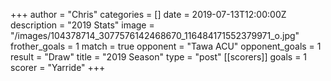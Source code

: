 +++
author = "Chris"
categories = []
date = 2019-07-13T12:00:00Z
description = "2019 Stats"
image = "/images/104378714_3077576142468670_116484171552379971_o.jpg"
frother_goals = 1
match = true
opponent = "Tawa ACU"
opponent_goals = 1
result = "Draw"
title = "2019 Season"
type = "post"
[[scorers]]
goals = 1
scorer = "Yarride"
+++